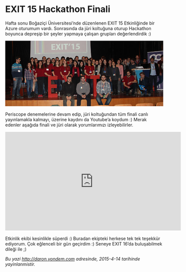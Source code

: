 # EXIT 15 Hackathon Finali 

Hafta sonu Boğaziçi Üniversitesi’nde düzenlenen EXIT 15 Etkinliğinde bir Azure oturumum vardı. Sonrasında da jüri koltuğuna oturup Hackathon boyunca depreşip bir şeyler yapmaya çalışan grupları değerlendirdik :)

![](../media/EXIT_15_Hackathon_Finali/exit15)

Periscope denemelerine devam edip, jüri koltuğundan tüm finali canlı yayınlamakla kalmayı, üzerine kaydını da Youtube’a koydum :) Merak edenler aşağıda finali ve jüri olarak yorumlarımızı izleyebilirler.

<iframe width="560" height="315" src="https://www.youtube.com/embed/FfJkpA0t2EE" frameborder="0" allowfullscreen></iframe>

Etkinlik ekibi kesinlikle süperdi :) Buradan ekipteki herkese tek tek teşekkür ediyorum. Çok eğlenceli bir gün geçirdim :) Seneye EXIT 16’da buluşabilmek dileği ile ;)


*Bu yazi http://daron.yondem.com adresinde, 2015-4-14 tarihinde yayinlanmistir.*